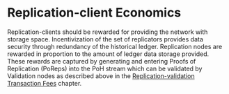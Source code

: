 # Replication-client Economics

Replication-clients should be rewarded for providing the network with storage space. Incentivization of the set of replicators provides data security through redundancy of the historical ledger. Replication nodes are rewarded in proportion to the amount of ledger data storage provided. These rewards are captured by generating and entering Proofs of Replication \(PoReps\) into the PoH stream which can be validated by Validation nodes as described above in the [Replication-validation Transaction Fees](../ed_validation_client_economics/ed_vce_replication_validation_transaction_fees.md) chapter.

